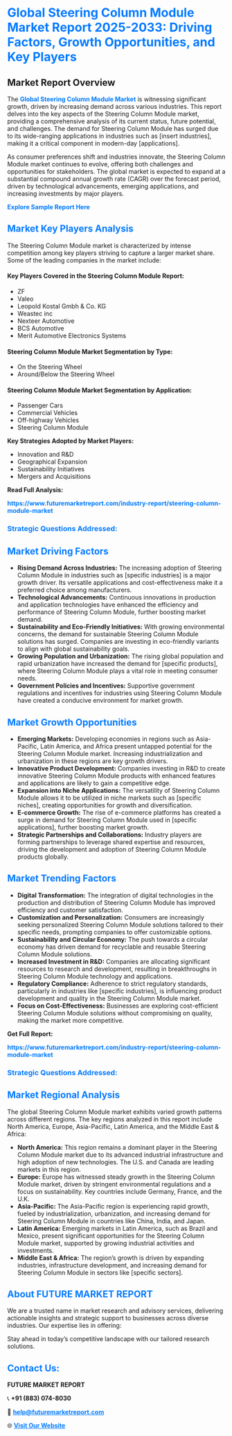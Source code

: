 <h1 style="color: #007BFF;">Global Steering Column Module Market Report 2025-2033: Driving Factors, Growth Opportunities, and Key Players</h1>

<section id="overview">
<h2>Market Report Overview</h2>
<p>The <a href="https://www.futuremarketreport.com/industry-report/steering-column-module-market" style="color: #007BFF; text-decoration: none;"><strong>Global Steering Column Module Market</strong></a> is witnessing significant growth, driven by increasing demand across various industries. This report delves into the key aspects of the Steering Column Module market, providing a comprehensive analysis of its current status, future potential, and challenges. The demand for Steering Column Module has surged due to its wide-ranging applications in industries such as [insert industries], making it a critical component in modern-day [applications].</p>
<p>As consumer preferences shift and industries innovate, the Steering Column Module market continues to evolve, offering both challenges and opportunities for stakeholders. The global market is expected to expand at a substantial compound annual growth rate (CAGR) over the forecast period, driven by technological advancements, emerging applications, and increasing investments by major players.</p>
</section>

<section id="overview">
<p><a href="https://www.futuremarketreport.com/request-sample/reportId=111593" style="color: #007BFF; text-decoration: none;"><strong>Explore Sample Report Here</strong></a></p>
</section>

<section id="key-players">
<h2 style="color: #007BFF;">Market Key Players Analysis</h2>
<p>The Steering Column Module market is characterized by intense competition among key players striving to capture a larger market share. Some of the leading companies in the market include:</p>
<h4>Key Players Covered in the Steering Column Module Report:</h4>
<ul><li>ZF</li><li>Valeo</li><li>Leopold Kostal Gmbh &amp; Co. KG</li><li>Weastec inc</li><li>Nexteer Automotive</li><li>BCS Automotive</li><li>Merit Automotive Electronics Systems</li></ul>
<h4>Steering Column Module Market Segmentation by Type:</h4>
<ul><li>On the Steering Wheel</li><li>Around/Below the Steering Wheel</li></ul>

<h4>Steering Column Module Market Segmentation by Application:</h4>
<ul><li>Passenger Cars</li><li>Commercial Vehicles</li><li>Off-highway Vehicles</li><li>Steering Column Module</li></ul>
<p><strong>Key Strategies Adopted by Market Players:</strong></p>
<ul>
<li>Innovation and R&D</li>
<li>Geographical Expansion</li>
<li>Sustainability Initiatives</li>
<li>Mergers and Acquisitions</li>
</ul>
</section>

<section>
<p><strong>Read Full Analysis: </strong></p><a href="https://www.futuremarketreport.com/industry-report/steering-column-module-market" style="color: #007BFF; text-decoration: none;"><strong>https://www.futuremarketreport.com/industry-report/steering-column-module-market</strong></a>
<h3 style="color: #007BFF;">Strategic Questions Addressed:</h3>
</section>

<section id="driving-factors">
<h2 style="color: #007BFF;">Market Driving Factors</h2>
<ul>
<li><strong>Rising Demand Across Industries:</strong> The increasing adoption of Steering Column Module in industries such as [specific industries] is a major growth driver. Its versatile applications and cost-effectiveness make it a preferred choice among manufacturers.</li>
<li><strong>Technological Advancements:</strong> Continuous innovations in production and application technologies have enhanced the efficiency and performance of Steering Column Module, further boosting market demand.</li>
<li><strong>Sustainability and Eco-Friendly Initiatives:</strong> With growing environmental concerns, the demand for sustainable Steering Column Module solutions has surged. Companies are investing in eco-friendly variants to align with global sustainability goals.</li>
<li><strong>Growing Population and Urbanization:</strong> The rising global population and rapid urbanization have increased the demand for [specific products], where Steering Column Module plays a vital role in meeting consumer needs.</li>
<li><strong>Government Policies and Incentives:</strong> Supportive government regulations and incentives for industries using Steering Column Module have created a conducive environment for market growth.</li>
</ul>
</section>

<section id="growth-opportunities">
<h2 style="color: #007BFF;">Market Growth Opportunities</h2>
<ul>
<li><strong>Emerging Markets:</strong> Developing economies in regions such as Asia-Pacific, Latin America, and Africa present untapped potential for the Steering Column Module market. Increasing industrialization and urbanization in these regions are key growth drivers.</li>
<li><strong>Innovative Product Development:</strong> Companies investing in R&D to create innovative Steering Column Module products with enhanced features and applications are likely to gain a competitive edge.</li>
<li><strong>Expansion into Niche Applications:</strong> The versatility of Steering Column Module allows it to be utilized in niche markets such as [specific niches], creating opportunities for growth and diversification.</li>
<li><strong>E-commerce Growth:</strong> The rise of e-commerce platforms has created a surge in demand for Steering Column Module used in [specific applications], further boosting market growth.</li>
<li><strong>Strategic Partnerships and Collaborations:</strong> Industry players are forming partnerships to leverage shared expertise and resources, driving the development and adoption of Steering Column Module products globally.</li>
</ul>
</section>

<section id="trending-factors">
<h2 style="color: #007BFF;">Market Trending Factors</h2>
<ul>
<li><strong>Digital Transformation:</strong> The integration of digital technologies in the production and distribution of Steering Column Module has improved efficiency and customer satisfaction.</li>
<li><strong>Customization and Personalization:</strong> Consumers are increasingly seeking personalized Steering Column Module solutions tailored to their specific needs, prompting companies to offer customizable options.</li>
<li><strong>Sustainability and Circular Economy:</strong> The push towards a circular economy has driven demand for recyclable and reusable Steering Column Module solutions.</li>
<li><strong>Increased Investment in R&D:</strong> Companies are allocating significant resources to research and development, resulting in breakthroughs in Steering Column Module technology and applications.</li>
<li><strong>Regulatory Compliance:</strong> Adherence to strict regulatory standards, particularly in industries like [specific industries], is influencing product development and quality in the Steering Column Module market.</li>
<li><strong>Focus on Cost-Effectiveness:</strong> Businesses are exploring cost-efficient Steering Column Module solutions without compromising on quality, making the market more competitive.</li>
</ul>
</section>

<section>
<p><strong>Get Full Report: </strong></p><a href="https://www.futuremarketreport.com/industry-report/steering-column-module-market" style="color: #007BFF; text-decoration: none;"><strong>https://www.futuremarketreport.com/industry-report/steering-column-module-market</strong></a>
<h3 style="color: #007BFF;">Strategic Questions Addressed:</h3>
</section>


<section id="regional-analysis">
<h2 style="color: #007BFF;">Market Regional Analysis</h2>
<p>The global Steering Column Module market exhibits varied growth patterns across different regions. The key regions analyzed in this report include North America, Europe, Asia-Pacific, Latin America, and the Middle East & Africa:</p>
<ul>
<li><strong>North America:</strong> This region remains a dominant player in the Steering Column Module market due to its advanced industrial infrastructure and high adoption of new technologies. The U.S. and Canada are leading markets in this region.</li>
<li><strong>Europe:</strong> Europe has witnessed steady growth in the Steering Column Module market, driven by stringent environmental regulations and a focus on sustainability. Key countries include Germany, France, and the U.K.</li>
<li><strong>Asia-Pacific:</strong> The Asia-Pacific region is experiencing rapid growth, fueled by industrialization, urbanization, and increasing demand for Steering Column Module in countries like China, India, and Japan.</li>
<li><strong>Latin America:</strong> Emerging markets in Latin America, such as Brazil and Mexico, present significant opportunities for the Steering Column Module market, supported by growing industrial activities and investments.</li>
<li><strong>Middle East & Africa:</strong> The region’s growth is driven by expanding industries, infrastructure development, and increasing demand for Steering Column Module in sectors like [specific sectors].</li>
</ul>
</section>

<footer>
<h2 style="color: #007BFF;">About FUTURE MARKET REPORT</h2>
<p>We are a trusted name in market research and advisory services, delivering actionable insights and strategic support to businesses across diverse industries. Our expertise lies in offering:</p>

<p>Stay ahead in today’s competitive landscape with our tailored research solutions.</p>

<h2 style="color: #007BFF;">Contact Us:</h2>
<p><strong>FUTURE MARKET REPORT</strong></p>
<p>📞 <strong>+91 (883) 074-8030</strong></p>
<p>📧 <strong><a href="mailto:help@futuremarketreport.com" style="color: #007BFF;">help@futuremarketreport.com</a></strong></p>
<p>🌐 <strong><a href="https://www.futuremarketreport.com/" style="color: #007BFF;">Visit Our Website</a></strong></p>
</footer>